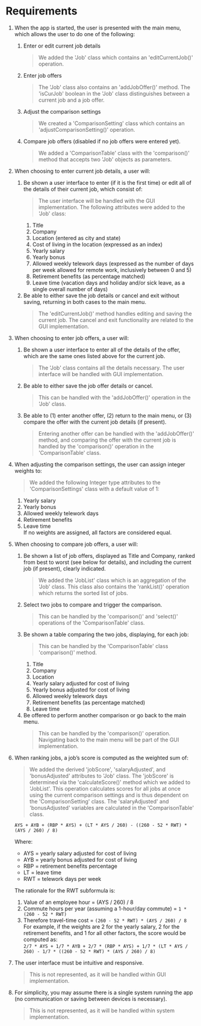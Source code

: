 # Requirements
1. When the app is started, the user is presented with the main menu, which allows the user to do one of the following:
    1. Enter or edit current job details
       > We added the 'Job' class which contains an 'editCurrentJob()' operation.
    2. Enter job offers
       > The 'Job' class also contains an 'addJobOffer()' method. The 'isCurJob' boolean in the 'Job' class distinguishes between a current job and a job offer.
    3. Adjust the comparison settings
       > We created a 'ComparisonSetting' class which contains an 'adjustComparisonSetting()' operation.
    4. Compare job offers (disabled if no job offers were entered yet).
       > We added a 'ComparisonTable' class with the 'comparison()' method that accepts two 'Job' objects as parameters.
2. When choosing to enter current job details, a user will:
    1. Be shown a user interface to enter (if it is the first time) or edit all of the details of their current job, which consist of:
       > The user interface will be handled with the GUI implementation. The following attributes were added to the 'Job' class:
         1. Title
        2. Company
        3. Location (entered as city and state)
        4. Cost of living in the location (expressed as an index)
        5. Yearly salary
        6. Yearly bonus
        7. Allowed weekly telework days (expressed as the number of days per week allowed for remote work, inclusively between 0 and 5)
        8. Retirement benefits (as percentage matched)
        9. Leave time (vacation days and holiday and/or sick leave, as a single overall number of days)
    2. Be able to either save the job details or cancel and exit without saving, returning in both cases to the main menu.
       > The 'editCurrentJob()' method handles editing and saving the current job. The cancel and exit functionality are related to the GUI implementation.
3. When choosing to enter job offers, a user will:
    1. Be shown a user interface to enter all of the details of the offer, which are the same ones listed above for the current job.
       > The 'Job' class contains all the details necessary. The user interface will be handled with GUI implementation.
    2. Be able to either save the job offer details or cancel.
       > This can be handled with the 'addJobOffer()' operation in the 'Job' class.
    3. Be able to (1) enter another offer, (2) return to the main menu, or (3) compare the offer with the current job details (if present).
       > Entering another offer can be handled with the 'addJobOffer()' method, and comparing the offer with the current job is handled by the 'comparison()' operation in the 'ComparisonTable' class.
4. When adjusting the comparison settings, the user can assign integer weights to:
   > We added the following Integer type attributes to the 'ComparisonSettings' class with a default value of 1:
    1. Yearly salary
    2. Yearly bonus
    3. Allowed weekly telework days
    4. Retirement benefits
    5. Leave time  
       If no weights are assigned, all factors are considered equal.
5. When choosing to compare job offers, a user will:
    1. Be shown a list of job offers, displayed as Title and Company, ranked from best to worst (see below for details), and including the current job (if present), clearly indicated.
       > We added the 'JobList' class which is an aggregation of the 'Job' class. This class also contains the 'rankList()' operation which returns the sorted list of jobs. 
    2. Select two jobs to compare and trigger the comparison.
       > This can be handled by the 'comparison()' and 'select()' operations of the 'ComparisonTable' class.
    3. Be shown a table comparing the two jobs, displaying, for each job:
       > This can be handled by the 'ComparisonTable' class 'comparison()' method.
        1. Title
        2. Company
        3. Location
        4. Yearly salary adjusted for cost of living
        5. Yearly bonus adjusted for cost of living
        6. Allowed weekly telework days
        7. Retirement benefits (as percentage matched)
        8. Leave time
    4. Be offered to perform another comparison or go back to the main menu.
       > This can be handled by the 'comparison()' operation. Navigating back to the main menu will be part of the GUI implementation.
6. When ranking jobs, a job’s score is computed as the weighted sum of:
   > We added the derived 'jobScore', 'salaryAdjusted', and 'bonusAdjusted' attributes to 'Job' class. The 'jobScore' is determined via the 'calculateScore()' method which we added to 'JobList'. This operation calculates scores for all jobs at once using the current comparison settings and is thus dependent on the 'ComparisonSetting' class. The 'salaryAdjusted' and 'bonusAdjusted' variables are calculated in the 'ComparisonTable' class.

   `AYS + AYB + (RBP * AYS) + (LT * AYS / 260) - ((260 - 52 * RWT) * (AYS / 260) / 8)`

   Where:
    - AYS = yearly salary adjusted for cost of living
    - AYB = yearly bonus adjusted for cost of living
    - RBP = retirement benefits percentage
    - LT = leave time
    - RWT = telework days per week

   The rationale for the RWT subformula is:
    1. Value of an employee hour = (AYS / 260) / 8
    2. Commute hours per year (assuming a 1-hour/day commute) = `1 * (260 - 52 * RWT)`
    3. Therefore travel-time cost = `(260 - 52 * RWT) * (AYS / 260) / 8`    
       For example, if the weights are 2 for the yearly salary, 2 for the retirement benefits, and 1 for all other factors, the score would be computed as:  
       `2/7 * AYS + 1/7 * AYB + 2/7 * (RBP * AYS) + 1/7 * (LT * AYS / 260) - 1/7 * ((260 - 52 * RWT) * (AYS / 260) / 8)`
7. The user interface must be intuitive and responsive.
   > This is not represented, as it will be handled within GUI implementation.
8. For simplicity, you may assume there is a single system running the app (no communication or saving between devices is necessary).
   > This is not represented, as it will be handled within system implementation.

